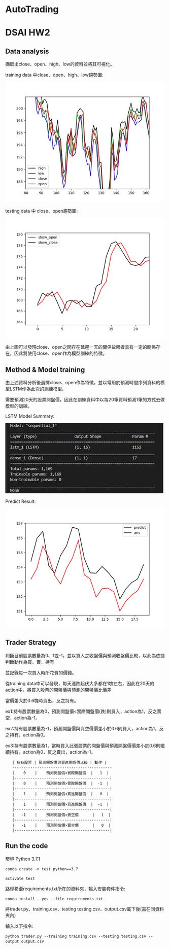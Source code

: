 # AutoTrading
# DSAI HW2

## Data analysis
   擷取出close、open、high、low的資料並將其可視化。
   
   training data 中close、open、high、low趨勢圖:
   
   ![4line](https://github.com/linzh0205/AutoTrading/blob/main/plot/4line.jpeg)
   
   
   testing data 中 close、open趨勢圖:
   
   ![close_open](https://github.com/linzh0205/AutoTrading/blob/main/plot/Figure_1.png)
   
   由上圖可以發現close、open之間存在延遲一天的關係故兩者具有一定的關係存在，因此將使用close、open作為模型訓練的特徵。
   
## Method & Model training
   由上述資料分析後選擇close、open作為特徵，並以常用於預測時間序列資料的模型LSTM作為此次的訓練模型。
   
   需要預測20天的股票開盤價，因此在訓練資料中以每20筆資料預測1筆的方式去做模型的訓練。
   
   LSTM Model Summary:
   
   ![LSTM](https://github.com/linzh0205/AutoTrading/blob/main/plot/LSTM.JPG)
   
   Predict Result:
   
   ![result](https://github.com/linzh0205/AutoTrading/blob/main/plot/result.png)
   
## Trader Strategy
   判斷目前股票數量為0、1或-1，並以買入之收盤價與預測收盤價比較，以此為依據判斷動作為買、賣、持有
   
   並記錄每一次買入時所花費的價錢。
   
   從training data中可以發現，每天漲跌起伏大多都在1塊左右，因此在20天的action中，將買入股票的開盤價與預測的開盤價比價差
   
   當價差大於0.6塊時賣出，反之持有。
   
   ex1:持有股票數量為0，預測開盤價<實際開盤價(跌)則買入，action為1，反之賣空，action為-1。
   
   ex2:持有股票數量為-1，預測開盤價與賣空價價差小於0.6則買入，action為1，反之持有，action為0。
   
   ex3:持有股票數量為1，當時買入此張股票的開盤價與預測開盤價價差小於0.6則繼續持有，action為0，反之賣出，action為-1。
   
```
   | 持有股票 | 預測開盤價與買進開盤價比較 | 動作 |
   --------------------------------------------
   |    0    |    預測開盤價<實際開盤價  |   1  |
   |------------------------------------------|
   |    0    |    預測開盤價>實際開盤價  |  -1  |
   |------------------------------------------|
   |    1    |    預測開盤價<買進開盤價  |   0  |
   |------------------------------------------|
   |    1    |    預測開盤價>買進開盤價  |  -1  |
   |------------------------------------------|
   |   -1    |    預測開盤價<賣空價      |   1  |
   |------------------------------------------|
   |   -1    |    預測開盤價>賣空價      |   0  | 
   |------------------------------------------|
```
## Run the code
環境
Python 3.7.1
```
conda create -n test python==3.7
```
```
activate test
```
路徑移至requirements.txt所在的資料夾，輸入安裝套件指令:
```
conda install --yes --file requirements.txt
```
將trader.py、training.csv、testing testing.csv、output.csv載下後(需在同資料夾內)

輸入以下指令:
```
python trader.py --training training.csv --testing testing.csv --output output.csv
```
